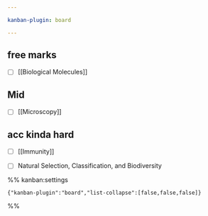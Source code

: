 ```yaml
---

kanban-plugin: board

---
```


## free marks

- [ ] [[Biological Molecules]]


## Mid

- [ ] [[Microscopy]]


## acc kinda hard

- [ ] [[Immunity]]
- [ ] Natural Selection, Classification, and Biodiversity




%% kanban:settings
```
{"kanban-plugin":"board","list-collapse":[false,false,false]}
```
%%